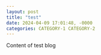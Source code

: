 ```yaml
---
layout: post
title: "test"
date: 2024-04-09 17:01:48, -0000
categories: CATEGORY-1 CATEGORY-2
---
```


Content of test blog
